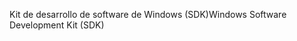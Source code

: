 <span data-ttu-id="0279e-101">Kit de desarrollo de software de Windows (SDK)</span><span class="sxs-lookup"><span data-stu-id="0279e-101">Windows Software Development Kit (SDK)</span></span>